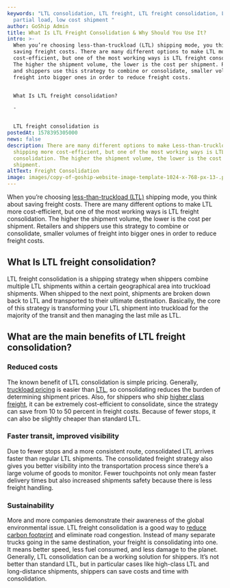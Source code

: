 ```yaml
---
keywords: "LTL consolidation, LTL freight, LTL freight consolidation, LTL,
  partial load, low cost shipment "
author: GoShip Admin
title: What Is LTL Freight Consolidation & Why Should You Use It?
intro: >-
  When you’re choosing less-than-truckload (LTL) shipping mode, you think about
  saving freight costs. There are many different options to make LTL more
  cost-efficient, but one of the most working ways is LTL freight consolidation.
  The higher the shipment volume, the lower is the cost per shipment. Retailers
  and shippers use this strategy to combine or consolidate, smaller volumes of
  freight into bigger ones in order to reduce freight costs. 


  What Is LTL freight consolidation?

  -


  LTL freight consolidation is 
postedAt: 1578395305000
news: false
description: There are many different options to make Less-than-truckload
  shipping more cost-efficient, but one of the most working ways is LTL freight
  consolidation. The higher the shipment volume, the lower is the cost per
  shipment.
altText: Freight Consolidation
image: images/copy-of-goship-website-image-template-1024-x-768-px-13-.png
---
```

When you’re choosing [less-than-truckload (LTL)](https://www.goship.com/shipping-services/ltl-freight-shipping/) shipping mode, you think about saving freight costs. There are many different options to make LTL more cost-efficient, but one of the most working ways is LTL freight consolidation. The higher the shipment volume, the lower is the cost per shipment. Retailers and shippers use this strategy to combine or consolidate, smaller volumes of freight into bigger ones in order to reduce freight costs.

## What Is LTL freight consolidation?

LTL freight consolidation is a shipping strategy when shippers combine multiple LTL shipments within a certain geographical area into truckload shipments. When shipped to the next point, shipments are broken down back to LTL and transported to their ultimate destination. Basically, the core of this strategy is transforming your LTL shipment into truckload for the majority of the transit and then managing the last mile as LTL.

## What are the main benefits of LTL freight consolidation?

### Reduced costs

The known benefit of LTL consolidation is simple pricing. Generally, [truckload pricing](https://www.goship.com/blog/how-are-truckload-freight-rates-calculated/) is easier than [LTL](https://www.goship.com/blog/factors-determine-ltl-shipping-rates/), so consolidating reduces the burden of determining shipment prices. Also, for shippers who ship [higher class freight](http://www.nmfta.org/pages/nmfc), it can be extremely cost-efficient to consolidate, since the strategy can save from 10 to 50 percent in freight costs. Because of fewer stops, it can also be slightly cheaper than standard LTL.

### Faster transit, improved visibility

Due to fewer stops and a more consistent route, consolidated LTL arrives faster than regular LTL shipments. The consolidated freight strategy also gives you better visibility into the transportation process since there’s a large volume of goods to monitor. Fewer touchpoints not only mean faster delivery times but also increased shipments safety because there is less freight handling.

### Sustainability

More and more companies demonstrate their awareness of the global environmental issue. LTL freight consolidation is a good way to [reduce carbon footprint](https://www.goship.com/blog/how-shippers-can-support-green-shipping/) and eliminate road congestion. Instead of many separate trucks going in the same destination, your freight is consolidating into one. It means better speed, less fuel consumed, and less damage to the planet. Generally, LTL consolidation can be a working solution for shippers. It’s not better than standard LTL, but in particular cases like high-class LTL and long-distance shipments, shippers can save costs and time with consolidation.